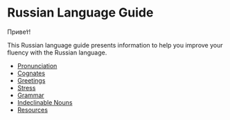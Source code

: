 # Russian Language Guide

Приве́т! 

This Russian language guide presents information to help you improve your fluency with the Russian language.

* [Pronunciation](https://github.com/robertjliguori/Russian_Language_Guide/blob/master/sections/pronunciation.md)
* [Cognates](https://github.com/robertjliguori/Russian_Language_Guide/blob/master/sections/cognates.md)
* [Greetings](https://github.com/robertjliguori/Russian_Language_Guide/blob/master/sections/greetings.md)
* [Stress](https://github.com/robertjliguori/Russian_Language_Guide/blob/master/sections/stress.md)
* [Grammar](https://github.com/robertjliguori/Russian_Language_Guide/blob/master/sections/grammar.md)
* [Indeclinable Nouns](https://github.com/robertjliguori/Russian_Language_Guide/blob/master/sections/indeclinable.md)
* [Resources](https://github.com/robertjliguori/Russian_Language_Guide/blob/master/sections/resources.md)


